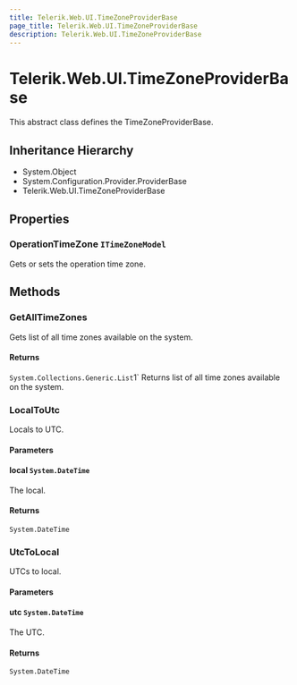 ```yaml
---
title: Telerik.Web.UI.TimeZoneProviderBase
page_title: Telerik.Web.UI.TimeZoneProviderBase
description: Telerik.Web.UI.TimeZoneProviderBase
---
```


# Telerik.Web.UI.TimeZoneProviderBase

This abstract class defines the TimeZoneProviderBase.

## Inheritance Hierarchy

* System.Object
* System.Configuration.Provider.ProviderBase
* Telerik.Web.UI.TimeZoneProviderBase

## Properties

###  OperationTimeZone `ITimeZoneModel`

Gets or sets the operation time zone.

## Methods

###  GetAllTimeZones

Gets list of all time zones available on the system.

#### Returns

`System.Collections.Generic.List`1` Returns list of all time zones available on the system.

###  LocalToUtc

Locals to UTC.

#### Parameters

#### local `System.DateTime`

The local.

#### Returns

`System.DateTime` 

###  UtcToLocal

UTCs to local.

#### Parameters

#### utc `System.DateTime`

The UTC.

#### Returns

`System.DateTime` 

